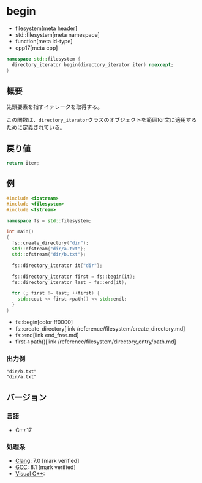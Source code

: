 # begin
* filesystem[meta header]
* std::filesystem[meta namespace]
* function[meta id-type]
* cpp17[meta cpp]

```cpp
namespace std::filesystem {
  directory_iterator begin(directory_iterator iter) noexcept;
}
```

## 概要
先頭要素を指すイテレータを取得する。

この関数は、`directory_iterator`クラスのオブジェクトを範囲for文に適用するために定義されている。


## 戻り値
```cpp
return iter;
```


## 例
```cpp example
#include <iostream>
#include <filesystem>
#include <fstream>

namespace fs = std::filesystem;

int main()
{
  fs::create_directory("dir");
  std::ofstream{"dir/a.txt"};
  std::ofstream{"dir/b.txt"};

  fs::directory_iterator it{"dir"};

  fs::directory_iterator first = fs::begin(it);
  fs::directory_iterator last = fs::end(it);

  for (; first != last; ++first) {
    std::cout << first->path() << std::endl;
  }
}
```
* fs::begin[color ff0000]
* fs::create_directory[link /reference/filesystem/create_directory.md]
* fs::end[link end_free.md]
* first->path()[link /reference/filesystem/directory_entry/path.md]

### 出力例
```
"dir/b.txt"
"dir/a.txt"
```

## バージョン
### 言語
- C++17

### 処理系
- [Clang](/implementation.md#clang): 7.0 [mark verified]
- [GCC](/implementation.md#gcc): 8.1 [mark verified]
- [Visual C++](/implementation.md#visual_cpp):
